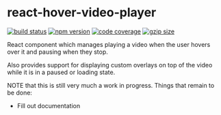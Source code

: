# react-hover-video-player

[![build status](https://travis-ci.org/Gyanreyer/react-hover-video-player.svg?branch=master)](https://travis-ci.com/Gyanreyer/react-hover-video-player.svg?branch=master)
[![npm version](https://badge.fury.io/js/react-hover-video-player.svg)](https://www.npmjs.com/package/react-hover-video-player)
[![code coverage](https://codecov.io/gh/Gyanreyer/react-hover-video-player/branch/master/graph/badge.svg)](https://codecov.io/gh/Gyanreyer/react-hover-video-player)
[![gzip size](https://img.shields.io/bundlephobia/minzip/react-hover-video-player?label=gzip%20size)](https://bundlephobia.com/result?p=react-hover-video-player)

React component which manages playing a video when the user hovers over it and pausing when they stop.

Also provides support for displaying custom overlays on top of the video while it is in a paused or loading state.

NOTE that this is still very much a work in progress. Things that remain to be done:

- Fill out documentation
